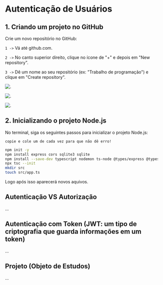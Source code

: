 # Autenticação de Usuários

## 1. Criando um projeto no GitHub

Crie um novo repositório no GitHub:

``1 ->`` Vá até github.com.

``2 ->`` No canto superior direito, clique no ícone de "+" e depois em "New repository".

``3 ->`` Dê um nome ao seu repositório (ex: "Trabalho de programação") e clique em "Create repository".


![.](./imagens/repositório.png)



![.](./imagens/repositório2.png)



![.](./imagens/repositório3.png)

## 2. Inicializando o projeto Node.js

No terminal, siga os seguintes passos para inicializar o projeto Node.js:

``copie e cole um de cada vez para que não dê erro!``

```bash
npm init -y
npm install express cors sqlite3 sqlite
npm install --save-dev typescript nodemon ts-node @types/express @types/cors
npx tsc --init
mkdir src
touch src/app.ts
```
Logo após isso aparecerá novos aquivos.



## Autenticação VS Autorização

...

## Autenticação com Token (JWT: um tipo de criptografia que guarda informações em um token)

...

## Projeto (Objeto de Estudos)

...